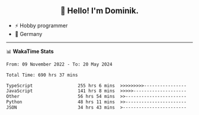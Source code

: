 <h2 align="center">👋 Hello! I'm Dominik.</h2>

- ⚡ Hobby programmer
- 📍 Germany

---
📊 **WakaTime Stats**
<!--START_SECTION:waka-->

```txt
From: 09 November 2022 - To: 20 May 2024

Total Time: 690 hrs 37 mins

TypeScript                 255 hrs 6 mins  >>>>>>>>>----------------   36.94 %
JavaScript                 141 hrs 8 mins  >>>>>--------------------   20.44 %
Other                      56 hrs 54 mins  >>-----------------------   08.24 %
Python                     48 hrs 11 mins  >>-----------------------   06.98 %
JSON                       34 hrs 43 mins  >------------------------   05.03 %
```

<!--END_SECTION:waka-->
